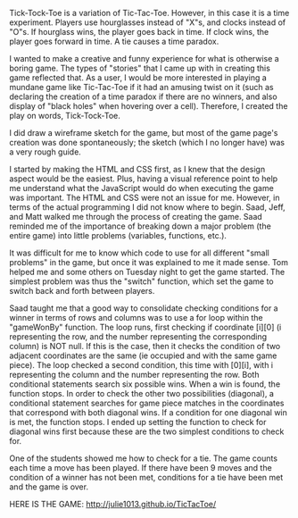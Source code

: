 Tick-Tock-Toe is a variation of Tic-Tac-Toe. However, in this case it is a time experiment. Players use hourglasses instead of "X"s, and clocks instead of "O"s. If hourglass wins, the player goes back in time. If clock wins, the player goes forward in time. A tie causes a time paradox.

I wanted to make a creative and funny experience for what is otherwise a boring game. The types of "stories" that I came up with in creating this game reflected that. As a user, I would be more interested in playing a mundane game like Tic-Tac-Toe if it had an amusing twist on it (such as declaring the creation of a time paradox if there are no winners, and also display of "black holes" when hovering over a cell). Therefore, I created the play on words, Tick-Tock-Toe.

I did draw a wireframe sketch for the game, but most of the game page's creation was done spontaneously; the sketch (which I no longer have) was a very rough guide.

I started by making the HTML and CSS first, as I knew that the design aspect would be the easiest. Plus, having a visual reference point to help me understand what the JavaScript would do when executing the game was important. The HTML and CSS were not an issue for me. However, in terms of the actual programming I did not know where to begin. Saad, Jeff, and Matt walked me through the process of creating the game. Saad reminded me of the importance of breaking down a major problem (the entire game) into little problems (variables, functions, etc.).

It was difficult for me to know which code to use for all different "small problems" in the game, but once it was explained to me it made sense. Tom helped me and some others on Tuesday night to get the game started. The simplest problem was thus the "switch" function, which set the game to switch back and forth between players.

Saad taught me that a good way to consolidate checking conditions for a winner in terms of rows and columns was to use a for loop within the "gameWonBy" function. The loop runs, first checking if coordinate [i][0] (i representing the row, and the number representing the corresponding column) is NOT null. If this is the case, then it checks the condition of two adjacent coordinates are the same (ie occupied and with the same game piece). The loop checked a second condition, this time with [0][i], with i representing the column and the number representing the row. Both conditional statements search six possible wins. When a win is found, the function stops. In order to check the other two possibilities (diagonal), a conditional statement searches for game piece matches in the coordinates that correspond with both diagonal wins. If a condition for one diagonal win is met, the function stops. I ended up setting the function to check for diagonal wins first because these are the two simplest conditions to check for.

One of the students showed me how to check for a tie. The game counts each time a move has been played. If there have been 9 moves and the condition of a winner has not been met, conditions for a tie have been met and the game is over.

HERE IS THE GAME: http://julie1013.github.io/TicTacToe/


